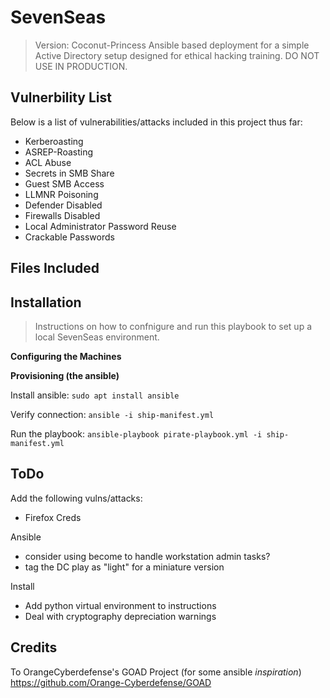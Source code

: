 # SevenSeas 
> Version: Coconut-Princess
> Ansible based deployment for a simple Active Directory setup designed for ethical hacking training. DO NOT USE IN PRODUCTION.

## Vulnerbility List
Below is a list of vulnerabilities/attacks included in this project thus far:
- Kerberoasting
- ASREP-Roasting
- ACL Abuse
- Secrets in SMB Share
- Guest SMB Access
- LLMNR Poisoning
- Defender Disabled
- Firewalls Disabled
- Local Administrator Password Reuse
- Crackable Passwords

## Files Included

## Installation
> Instructions on how to confnigure and run this playbook to set up a local SevenSeas environment.

**Configuring the Machines**


**Provisioning (the ansible)**

Install ansible:
`sudo apt install ansible`

Verify connection:
`ansible -i ship-manifest.yml` 

Run the playbook:
`ansible-playbook pirate-playbook.yml -i ship-manifest.yml`

## ToDo
Add the following vulns/attacks:
- Firefox Creds

Ansible
- consider using become to handle workstation admin tasks?
- tag the DC play as "light" for a miniature version

Install
- Add python virtual environment to instructions
- Deal with cryptography depreciation warnings

## Credits
To OrangeCyberdefense's GOAD Project (for some ansible *inspiration*)
https://github.com/Orange-Cyberdefense/GOAD
